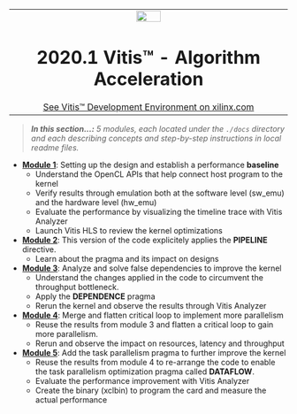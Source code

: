 <table width="100%">
 <tr width="100%">
    <td align="center"><img src="https://www.xilinx.com/content/dam/xilinx/imgs/press/media-kits/corporate/xilinx-logo.png" width="30%"/><h1>2020.1 Vitis™ - Algorithm Acceleration</h1>
    <a href="https://www.xilinx.com/products/design-tools/vitis.html">See Vitis™ Development Environment on xilinx.com</a>
    </td>
 </tr>
</table>

> **_In this section...:_**  _5 modules, each located under the <code>./docs</code> directory and each describing concepts and step-by-step instructions in local readme files._

* [**Module 1**](../docs/module1_baseline): Setting up the design and establish a performance **baseline**
  + Understand the OpenCL APIs that help connect host program to the kernel
  + Verify results through emulation both at the software level (sw_emu) and the hardware level (hw_emu)
  + Evaluate the performance by visualizing the timeline trace with Vitis Analyzer
  + Launch Vitis HLS to review the kernel optimizations
* [**Module 2**](../docs/module2_pipeline): This version of the code explicitely applies the **PIPELINE** directive.
  + Learn about the pragma and its impact on designs
* [**Module 3**](../docs/module3_dependency_removal): Analyze and solve false dependencies to improve the kernel
  + Understand the changes applied in the code to circumvent the throughput bottleneck.
  + Apply the **DEPENDENCE** pragma
  + Rerun the kernel and observe the results through Vitis Analyzer
* [**Module 4**](../docs/module4_flatten_loop): Merge and flatten critical loop to implement more parallelism
  + Reuse the results from module 3 and flatten a critical loop to gain more parallelism.
  + Rerun and observe the impact on resources, latency and throughput
* [**Module 5**](../docs/module5_dataflow): Add the task parallelism pragma to further improve the kernel
  + Reuse the results from module 4 to re-arrange the code to enable the task parallelism optimization pragma called **DATAFLOW**.
  + Evaluate the performance improvement with Vitis Analyzer
  + Create the binary (xclbin) to program the card and measure the actual performance
